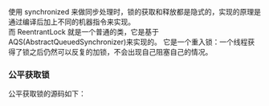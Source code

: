 使用 synchronized 来做同步处理时，锁的获取和释放都是隐式的，实现的原理是通过编译后加上不同的机器指令来实现。  
而 ReentrantLock 就是一个普通的类，它是基于 AQS(AbstractQueuedSynchronizer)来实现的。
它是一个重入锁：一个线程获得了锁之后仍然可以反复的加锁，不会出现自己阻塞自己的情况。

### 公平获取锁
公平获取锁的源码如下：
```Java

```
